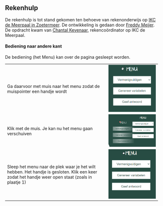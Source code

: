 ## Rekenhulp

De rekenhulp is tot stand gekomen ten behoeve van rekenonderwijs op <a href="https://www.ikcdemeerpaal.nl/" target = "_blank">IKC de Meerpaal in Zoetermeer</a>. De ontwikkeling is gedaan door <a href="https://www.linkedin.com/in/freddymeijer/" target="_blank">Freddy Meijer</a>. De opdracht kwam van <a href="https://www.linkedin.com/in/chantal-kevenaar" target="_blank">Chantal Kevenaar</a>, rekencoördinator op IKC de Meerpaal.
#### Bediening naar andere kant

De bediening (het Menu) kan over de pagina gesleept worden.

<table>
    <tbody>
        <tr>
            <td>Ga daarvoor met muis naar het menu zodat de muispointer een handje wordt</td>
            <td><img src="/img/toelichting_drag_and_drop_1.png"></td>
        </tr>
        <tr>
            <td>Klik met de muis. Je kan nu het menu gaan verschuiven</td>
            <td><img src="/img/toelichting_drag_and_drop_2.png"></td>
        </tr>
        <tr>
            <td>Sleep het menu naar de plek waar je het wilt hebben. Het handje is gesloten. Klik een keer zodat het handje weer open staat (zoals in plaatje 1)</td>
            <td><img src="/img/toelichting_drag_and_drop_3.png"></td>
        </tr>
    <tbody>
</table>
